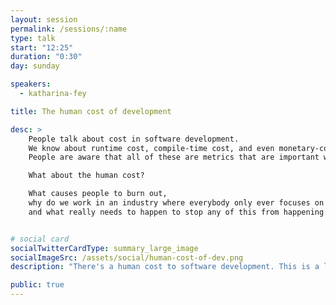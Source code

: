 ```yaml
---
layout: session
permalink: /sessions/:name
type: talk
start: "12:25"
duration: "0:30"
day: sunday

speakers:
  - katharina-fey

title: The human cost of development

desc: >
    People talk about cost in software development.
    We know about runtime cost, compile-time cost, and even monetary-cost.
    People are aware that all of these are metrics that are important when discussing productivity.

    What about the human cost?

    What causes people to burn out,
    why do we work in an industry where everybody only ever focuses on "productivity"
    and what really needs to happen to stop any of this from happening.


# social card
socialTwitterCardType: summary_large_image
socialImageSrc: /assets/social/human-cost-of-dev.png
description: "There's a human cost to software development. This is a look into the causes and mitigations."

public: true
---
```

